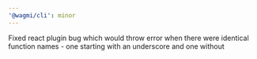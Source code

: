 ```yaml
---
'@wagmi/cli': minor
---
```


Fixed react plugin bug which would throw error when there were identical function names - one starting with an underscore and one without
